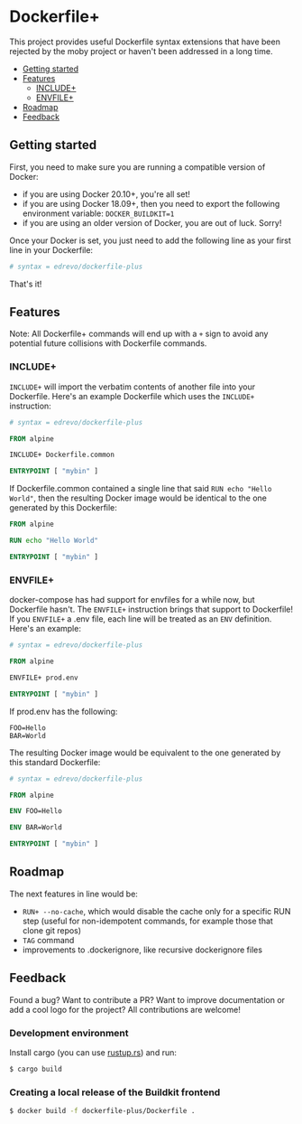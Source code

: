 # Dockerfile+

This project provides useful Dockerfile syntax extensions that have been rejected by the moby project or haven't been addressed in a long time.

- [Getting started](#getting-started)
- [Features](#features)
  - [INCLUDE+](#include)
  - [ENVFILE+](#envfile)
- [Roadmap](#roadmap)
- [Feedback](#feedback)

## Getting started

First, you need to make sure you are running a compatible version of Docker:
- if you are using Docker 20.10+, you're all set!
- if you are using Docker 18.09+, then you need to export the following environment variable: `DOCKER_BUILDKIT=1`
- if you are using an older version of Docker, you are out of luck. Sorry!

Once your Docker is set, you just need to add the following line as your first line in your Dockerfile:

```Dockerfile
# syntax = edrevo/dockerfile-plus
```

That's it!

## Features

Note: All Dockerfile+ commands will end up with a `+` sign to avoid any potential future collisions with Dockerfile commands.

### INCLUDE+

`INCLUDE+` will import the verbatim contents of another file into your Dockerfile. Here's an example Dockerfile which uses the `INCLUDE+` instruction:

```Dockerfile
# syntax = edrevo/dockerfile-plus

FROM alpine

INCLUDE+ Dockerfile.common

ENTRYPOINT [ "mybin" ]
```

If Dockerfile.common contained a single line that said `RUN echo "Hello World"`, then the resulting Docker image would be identical to the one generated by this Dockerfile:


```Dockerfile
FROM alpine

RUN echo "Hello World"

ENTRYPOINT [ "mybin" ]
```

### ENVFILE+

docker-compose has had support for envfiles for a while now, but Dockerfile hasn't. The `ENVFILE+` instruction brings that support to Dockerfile! If you `ENVFILE+` a .env file, each line will be treated as an `ENV` definition. Here's an example:

```Dockerfile
# syntax = edrevo/dockerfile-plus

FROM alpine

ENVFILE+ prod.env

ENTRYPOINT [ "mybin" ]
```

If prod.env has the following:

```env
FOO=Hello
BAR=World
```

The resulting Docker image would be equivalent to the one generated by this standard Dockerfile:

```Dockerfile
# syntax = edrevo/dockerfile-plus

FROM alpine

ENV FOO=Hello

ENV BAR=World

ENTRYPOINT [ "mybin" ]
```

## Roadmap

The next features in line would be:

- `RUN+ --no-cache`, which would disable the cache only for a specific RUN step (useful for non-idempotent commands, for example those that clone git repos)
- `TAG` command
- improvements to .dockerignore, like recursive dockerignore files

## Feedback

Found a bug? Want to contribute a PR? Want to improve documentation or add a cool logo for the project? All contributions are welcome!

### Development environment

Install cargo (you can use [rustup.rs](https://rustup.rs/)) and run:

```bash
$ cargo build
```

### Creating a local release of the Buildkit frontend

```bash
$ docker build -f dockerfile-plus/Dockerfile .
```